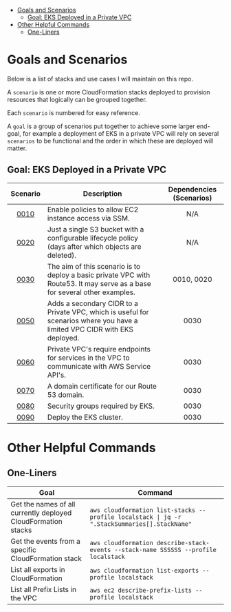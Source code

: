 - [Goals and Scenarios](#goals-and-scenarios)
  - [Goal: EKS Deployed in a Private VPC](#goal-eks-deployed-in-a-private-vpc)
- [Other Helpful Commands](#other-helpful-commands)
  - [One-Liners](#one-liners)

# Goals and Scenarios

Below is a list of stacks and use cases I will maintain on this repo.

A `scenario` is one or more CloudFormation stacks deployed to provision resources that logically can be grouped together.

Each `scenario` is numbered for easy reference.

A `goal` is a group of scenarios put together to achieve some larger end-goal, for example a deployment of EKS in a private VPC will rely on several `scenarios` to be functional and the order in which these are deployed will matter.

## Goal: EKS Deployed in a Private VPC

| Scenario                                                                    | Description                                                                                                                | Dependencies (Scenarios) |
|:---------------------------------------------------------------------------:|----------------------------------------------------------------------------------------------------------------------------|:------------------------:|
| [0010](./0010-enable-ec2-ssm-access.md)                                     | Enable policies to allow EC2 instance access via SSM.                                                                      | N/A                      |
| [0020](./0020-basic-s3-with-lifecycle-policy.md)                            | Just a single S3 bucket with a configurable lifecycle policy (days after which objects are deleted).                       | N/A                      |
| [0030](./0030-basic-private-vpd-with-flowlogs-to-s3-and-route53.md)         | The aim of this scenario is to deploy a basic private VPC with Route53. It may serve as a base for several other examples. | 0010, 0020               |
| [0050](./0040-add-secondary-cidr-to-private-vpc.md)                         | Adds a secondary CIDR to a Private VPC, which is useful for scenarios where you have a limited VPC CIDR with EKS deployed. | 0030                     |
| [0060](./0050-private-vpc-endpoints.md)                                     | Private VPC's require endpoints for services in the VPC to communicate with AWS Service API's.                             | 0030                     |
| [0070](./0060-domain-certificate.md)                                        | A domain certificate for our Route 53 domain.                                                                              | 0030                     |
| [0080](./0070-eks-security-groups.md)                                       | Security groups required by EKS.                                                                                           | 0030                     |
| [0090](./0080-eks-cluster.md)                                               | Deploy the EKS cluster.                                                                                                    | 0030                     |


# Other Helpful Commands

## One-Liners

| Goal                                                          | Command                                                                                      |
|---------------------------------------------------------------|----------------------------------------------------------------------------------------------|
| Get the names of all currently deployed CloudFormation stacks | `aws cloudformation list-stacks --profile localstack \| jq -r ".StackSummaries[].StackName"` |
| Get the events from a specific CloudFormation stack           | `aws cloudformation describe-stack-events --stack-name SSSSSS --profile localstack`          |
| List all exports in CloudFormation                            | `aws cloudformation list-exports --profile localstack`                                       |
| List all Prefix Lists in the VPC                              | `aws ec2 describe-prefix-lists --profile localstack`                                         |

